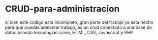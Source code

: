 # CRUD-para-administracion
si bien este codigo esta incompleto, gran parte del trabajo ya esta hecho para que puedas adelantar trabajo, es un crud conectado a una base de datos usando tecnologias como, HTML, CSS, Javascript y PHP
